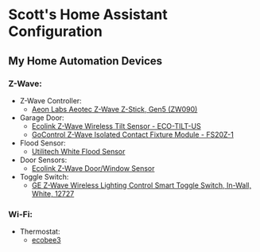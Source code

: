 # Scott's Home Assistant Configuration
## My Home Automation Devices
### Z-Wave:
- Z-Wave Controller:
  * [Aeon Labs Aeotec Z-Wave Z-Stick, Gen5 (ZW090)](https://amzn.com/B00X0AWA6E)
- Garage Door:
  * [Ecolink Z-Wave Wireless Tilt Sensor - ECO-TILT-US](https://amzn.com/B00HGVJRX2)
  * [GoControl Z-Wave Isolated Contact Fixture Module - FS20Z-1](https://amzn.com/B00ER6MH22)
- Flood Sensor:
  * [Utilitech White Flood Sensor](http://www.lowes.com/pd/Utilitech-White-Flood-Sensor-Works-with-Iris/4740940)
- Door Sensors:
  * [Ecolink Z-Wave Door/Window Sensor](https://amzn.com/B00OJMD2FA)
- Toggle Switch:
  * [GE Z-Wave Wireless Lighting Control Smart Toggle Switch, In-Wall, White, 12727](https://amzn.com/B00PYMGOHM)

### Wi-Fi:
- Thermostat:
  * [ecobee3](https://shop.ecobee.com/products/ecobee3)
